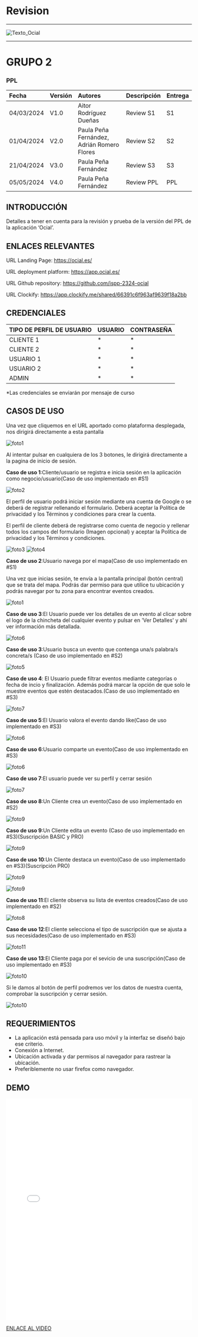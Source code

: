 ﻿# Revision
---

<MDXLayout>
  <img src="https://github.com/ispp-2324-ocial/KB/blob/main/assets/Texto_Ocial.png?raw=true" alt="Texto_Ocial" className="img-centered img-custom-height" />
</MDXLayout>

---

# GRUPO 2


### PPL

|Fecha|Versión|Autores|Descripción |Entrega|
| :- | :- |:-| :- | :- |
|04/03/2024|V1.0|Aitor Rodríguez Dueñas |Review S1|S1|
|01/04/2024|V2.0|Paula Peña Fernández, Adrián Romero Flores | Review S2|S2|
|21/04/2024|V3.0|Paula Peña Fernández| Review S3|S3|
|05/05/2024|V4.0|Paula Peña Fernández| Review PPL|PPL|


## INTRODUCCIÓN

Detalles a tener en cuenta para la revisión y prueba de la versión del PPL de la aplicación ‘Ocial’.


## ENLACES RELEVANTES

URL Landing Page: <https://ocial.es/> 

URL deployment platform: <https://app.ocial.es/> 

URL Github repository: <https://github.com/ispp-2324-ocial> 

URL Clockify: https://app.clockify.me/shared/66391c6f963af9639f18a2bb

## CREDENCIALES

|TIPO DE PERFIL DE USUARIO|USUARIO|CONTRASEÑA|
| :- | :- | :- |
|CLIENTE 1|*|*|
|CLIENTE 2|*|*|
|USUARIO 1|*|*|
|USUARIO 2|*|*|
|ADMIN|*|*|


*Las credenciales se enviarán por mensaje de curso

## CASOS DE USO
Una vez que cliquemos en el URL aportado como plataforma desplegada, nos dirigirá directamente a esta pantalla

![foto1](../../../static/img/inicio.png)

Al intentar pulsar en cualquiera de los 3 botones, le dirigirá directamente a la pagina de inicio de sesión.

**Caso de uso 1**:Cliente/usuario se registra e inicia sesión en la aplicación como negocio/usuario(Caso de uso implementado en #S1)

![foto2](../../../static/img/login.jpg)

El perfil de usuario podrá iniciar sesión mediante una cuenta de Google o se deberá de registrar rellenando el formulario. Deberá aceptar la Política de privacidad y los Términos y condiciones para crear la cuenta.

El perfil de cliente deberá de registrarse como cuenta de negocio y rellenar todos los campos del formulario (Imagen opcional) y aceptar la Política de privacidad y los Términos y condiciones. 

![foto3](../../../static/img/registeruser.jpg)
![foto4](../../../static/img/registerclient.jpg)


**Caso de uso 2**:Usuario navega por el mapa(Caso de uso implementado en #S1)


Una vez que inicias sesión, te envía a la pantalla principal (botón central) que se trata del mapa. Podrás dar permiso para que utilice tu ubicación y podrás navegar por tu zona para encontrar eventos creados.

![foto1](../../../static/img/land.jpg)

**Caso de uso 3**:El Usuario puede ver los detalles de un evento al clicar sobre el logo de la chincheta del cualquier evento y pulsar en 'Ver Detalles' y ahí ver información más detallada. 

![foto6](../../../static/img/detailsevento.jpg)

**Caso de uso 3**:Usuario busca un evento que contenga una/s palabra/s concreta/s (Caso de uso implementado en #S2)


![foto5](../../../static/img/buscar.jpg)

**Caso de uso 4**: El Usuario puede filtrar eventos mediante categorías o fecha de incio y finalización. Además podrá marcar la opción de que solo le muestre eventos que estén destacados.(Caso de uso implementado en #S3)

![foto7](../../../static/img/filtrar.png)


**Caso de uso 5**:El Usuario valora el evento dando like(Caso de uso implementado en #S3)

![foto6](../../../static/img/like.jpg)

**Caso de uso 6**:Usuario comparte un evento(Caso de uso implementado en #S3)

![foto6](../../../static/img/compartir.jpeg)


**Caso de uso 7**:El usuario puede ver su perfil y cerrar sesión

![foto7](../../../static/img/userlogout.png)



**Caso de uso 8**:Un Cliente crea un evento(Caso de uso implementado en #S2)

![foto9](../../../static/img/createevent.png)


**Caso de uso 9**:Un Cliente edita un evento (Caso de uso implementado en #S3)(Suscripción BASIC y PRO)

![foto9](../../../static/img/editevent.jpg)

**Caso de uso 10**:Un Cliente destaca un evento(Caso de uso implementado en #S3)(Suscripción PRO)

![foto9](../../../static/img/destacar.jpg)

![foto9](../../../static/img/destacado.jpg)

**Caso de uso 11**:El cliente observa su lista de eventos creados(Caso de uso implementado en #S2)

![foto8](../../../static/img/detailsclient.png)


**Caso de uso 12**:El cliente selecciona el tipo de suscripción que se ajusta a sus necesidades(Caso de uso implementado en #S3)

![foto11](../../../static/img/subs.png)

**Caso de uso 13**:El Cliente paga por el sevicio de una suscripción(Caso de uso implementado en #S3)

![foto10](../../../static/img/pago.jpg)

Si le damos al botón de perfil podremos ver los datos de nuestra cuenta, comprobar la suscripción y cerrar sesión.

![foto10](../../../static/img/dataclient.png)






## REQUERIMIENTOS
- La aplicación está pensada para uso móvil y la interfaz se diseñó bajo ese criterio.
- Conexión a Internet.
- Ubicación activada y dar permisos al navegador para rastrear la ubicación.
- Preferiblemente no usar firefox como navegador.

## DEMO

<MDXLayout>
  <embed src="/assets/files/DemoOcialS3-2d6f58995c728ff3dd33f6f628107ce3.mp4" type="video/mp4" width="100%" height="600px" />
</MDXLayout>


[ENLACE AL VIDEO](../../static/videos/DemoOcialS3.mp4)